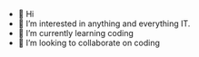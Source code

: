 - 👋 Hi
- 👀 I’m interested in anything and everything IT.
- 🌱 I’m currently learning coding
- 💞️ I’m looking to collaborate on coding
